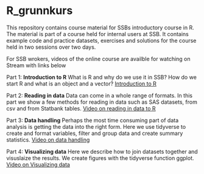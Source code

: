 # R_grunnkurs
This repository contains course material for SSBs introductory course in R. The material is part of a course held for internal users at SSB. 
It contains example code and practice datasets, exercises and solutions for the course held in two sessions over two days. 

For SSB wrokers, videos of the online course are availble for watching on Stream with links below

Part 1: **Introduction to R**
What is R and why do we use it in SSB? How do we start R and what is an object and a vector? [Introduction to R](https://web.microsoftstream.com/video/8846dced-ca77-449a-a927-b36c4caa53cb)

Part 2: **Reading in data**
Data can come in a whole range of formats. In this part we show a few methods for reading in data such as SAS datasets, from csv and from Statbank tables. [Video on reading in data to R](https://web.microsoftstream.com/video/a0a48bc0-fa74-48a0-bd2d-c587f67a24da)

Part 3: **Data handling**
Perhaps the most time consuming part of data analysis is getting the data into the right form. Here we use tidyverse to create and format variables, filter and group data and create summary statistics. [Video on data handling](https://web.microsoftstream.com/video/76b2d938-d316-4de9-b378-8154f192e98b)

Part 4: **Visualizing data**
Here we describe how to join datasets together and visuslaize the results. We create figures with the tidyverse function ggplot. [Video on Visualizing data](https://web.microsoftstream.com/video/3a01c023-2653-4e3d-9455-4303d59a0280)
